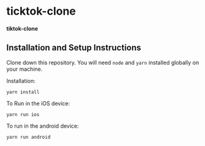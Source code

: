 # ticktok-clone

 #### tiktok-clone

 ## Installation and Setup Instructions

 Clone down this repository. You will need `node` and `yarn` installed globally on your machine.  

 Installation:

 `yarn install`  

 To Run in the iOS device:  

 `yarn run ios`  

 To run in the android device:

 `yarn run android`  
